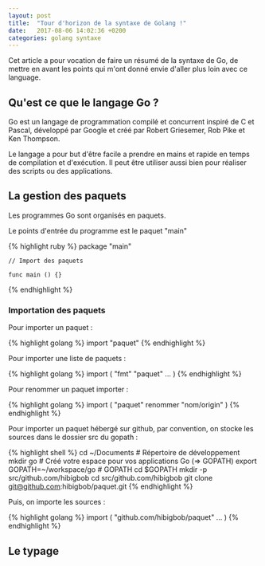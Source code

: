 ```yaml
---
layout: post
title:  "Tour d'horizon de la syntaxe de Golang !"
date:   2017-08-06 14:02:36 +0200
categories: golang syntaxe
---
```


Cet article a pour vocation de faire un résumé de la syntaxe de Go, de mettre en avant les points qui m'ont donné envie d'aller plus loin avec ce language.

## Qu'est ce que le langage Go ?

Go est un langage de programmation compilé et concurrent inspiré de C et Pascal, développé par Google et créé par Robert Griesemer, Rob Pike et Ken Thompson.

Le langage a pour but d'être facile a prendre en mains et rapide en temps de compilation et d'exécution. Il peut être utiliser aussi bien pour réaliser des scripts ou des applications.

## La gestion des paquets

Les programmes Go sont organisés en paquets.

Le points d'entrée du programme est le paquet "main"

{% highlight ruby %}
    package "main"

    // Import des paquets

    func main () {}
{% endhighlight %}

### Importation des paquets

Pour importer un paquet :

{% highlight golang %}
    import "paquet"
{% endhighlight %}

Pour importer une liste de paquets :

{% highlight golang %}
    import (
        "fmt"
        "paquet"
        ...
    )
{% endhighlight %}

Pour renommer un paquet importer :

{% highlight golang %}
    import (
        "paquet"
        renommer "nom/origin"
    )
{% endhighlight %}

Pour importer un paquet hébergé sur github, par convention, on stocke les sources dans le dossier src du gopath :

{% highlight shell %}
    cd ~/Documents # Répertoire de développement
    mkdir go # Créé votre espace pour vos applications Go (=> GOPATH)
    export GOPATH=~/workspace/go # GOPATH
    cd $GOPATH
    mkdir -p src/github.com/hibigbob
    cd src/github.com/hibigbob
    git clone git@github.com:hibigbob/paquet.git
{% endhighlight %}

Puis, on importe les sources :

{% highlight golang %}
    import (
        "github.com/hibigbob/paquet"
        ...
    )
{% endhighlight %}



## Le typage



